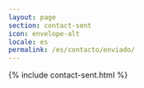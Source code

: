 ```yaml
---
layout: page
section: contact-sent
icon: envelope-alt
locale: es
permalink: /es/contacto/enviado/
---
```


{% include contact-sent.html %}
